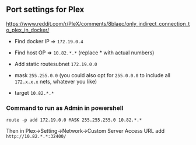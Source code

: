 ## Port settings for Plex

https://www.reddit.com/r/PleX/comments/8blaec/only_indirect_connection_to_plex_in_docker/

- Find docker IP => `172.19.0.4`
- Find host OP => `10.82.*.*` (replace * with actual numbers)

- Add static routesubnet `172.19.0.0`
- mask `255.255.0.0` (you could also opt for `255.0.0.0` to include all `172.x.x.x` nets, whatever you like)
- target `10.82.*.*`

### Command to run as Admin in powershell
```route -p add 172.19.0.0 MASK 255.255.255.0 10.82.*.*```


Then in Plex->Setting->Network->Custom Server Access URL add `http://10.82.*.*:32400/`